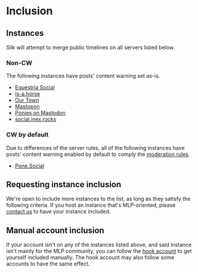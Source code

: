 # Inclusion
## Instances
Silk will attempt to merge public timelines on all servers listed below.

### Non-CW
The following instances have posts' content warning set as-is.

* [Equestria Social](https://equestria.social)
* [is-a.horse](https://mastodon.is-a.horse)
* [Our Town](https://our-town.social)
* [Mastopon](https://pon.ee)
* [Ponies on Mastodon](https://pony.social)
* [social.inex.rocks](https://social.inex.rocks)

### CW by default
Due to differences of the server rules, all of the following instances have posts' content warning enabled by default to comply the [moderation rules](silk/mod.md).
* [Pone.Social](https://pone.social)

## Requesting instance inclusion
We're open to include more instances to the list, as long as they satisfy the following criteria. If you host an instance that's MLP-oriented, please [contact us](https://ltgc.cc/about.htm) to have your instance included.

## Manual account inclusion
If your account isn't on any of the instances listed above, and said instance isn't mainly for the MLP community, you can follow the [hook account](https://equestria.social/@silk) to get yourself included manually. The hook account may also follow some accounts to have the same effect.
